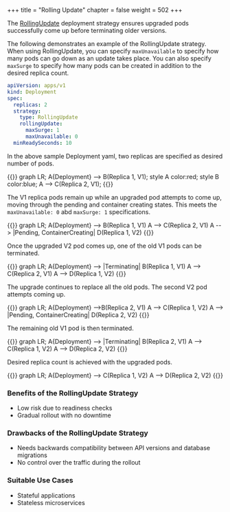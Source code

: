 +++
title = "Rolling Update"
chapter = false
weight = 502
+++

The [RollingUpdate](https://kubernetes.io/docs/concepts/workloads/controllers/deployment/#rolling-update-deployment) deployment strategy ensures upgraded pods successfully come up before terminating older versions.

The following demonstrates an example of the RollingUpdate strategy. When using RollingUpdate, you can specify `maxUnavailable` to specify how many pods can go down as an update takes place. You can also specify `maxSurge` to specify how many pods can be created in addition to the desired replica count.

```yaml
apiVersion: apps/v1
kind: Deployment
spec:
  replicas: 2
  strategy:
    type: RollingUpdate
    rollingUpdate:
      maxSurge: 1
      maxUnavailable: 0
  minReadySeconds: 10
```

In the above sample Deployment yaml, two replicas are specified as desired number of pods.

{{<mermaid>}}
graph LR;
    A{Deployment} --> B(Replica 1, V1);
    style A color:red;
    style B color:blue;
        A --> C(Replica 2, V1);
{{</mermaid>}}

The V1 replica pods remain up while an upgraded pod attempts to come up, moving through the pending and container creating states. This meets the `maxUnavailable: 0` abd `maxSurge: 1` specifications.

{{<mermaid>}}
graph LR;
    A{Deployment} --> B(Replica 1, V1)
    A --> C(Replica 2, V1)
    A --> |Pending, ContainerCreating| D(Replica 1, V2)
{{</mermaid>}}

Once the upgraded V2 pod comes up, one of the old V1 pods can be terminated.

{{<mermaid>}}
graph LR;
    A{Deployment} --> |Terminating| B(Replica 1, V1)
    A --> C(Replica 2, V1)
    A --> D(Replica 1, V2)
{{</mermaid>}}

The upgrade continues to replace all the old pods. The second V2 pod attempts coming up.

{{<mermaid>}}
graph LR;
    A{Deployment} -->B(Replica 2, V1)
    A --> C(Replica 1, V2)
    A --> |Pending, ContainerCreating| D(Replica 2, V2)
{{</mermaid>}}

The remaining old V1 pod is then terminated.

{{<mermaid>}}
graph LR;
    A{Deployment} --> |Terminating| B(Replica 2, V1)
    A --> C(Replica 1, V2)
    A --> D(Replica 2, V2)
{{</mermaid>}}

Desired replica count is achieved with the upgraded pods.

{{<mermaid>}}
graph LR;
    A{Deployment} --> C(Replica 1, V2)
    A --> D(Replica 2, V2)
{{</mermaid>}}

### Benefits of the RollingUpdate Strategy

* Low risk due to readiness checks
* Gradual rollout with no downtime

### Drawbacks of the RollingUpdate Strategy

* Needs backwards compatibility between API versions and database migrations
* No control over the traffic during the rollout

### Suitable Use Cases

* Stateful applications
* Stateless microservices
